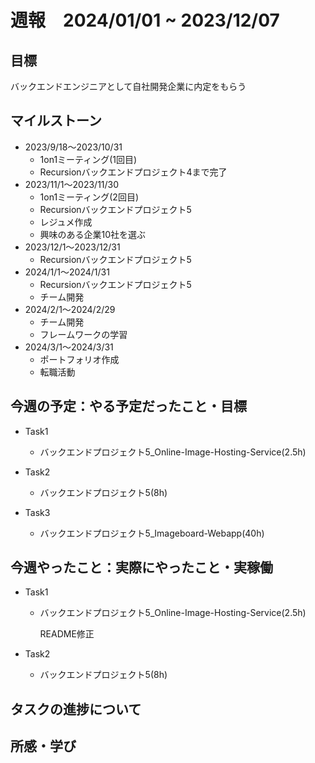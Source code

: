 # 週報　2024/01/01 ~ 2023/12/07

## 目標
バックエンドエンジニアとして自社開発企業に内定をもらう

## マイルストーン
- 2023/9/18〜2023/10/31
    - 1on1ミーティング(1回目)
    - Recursionバックエンドプロジェクト4まで完了
- 2023/11/1〜2023/11/30
    - 1on1ミーティング(2回目)
    - Recursionバックエンドプロジェクト5
    - レジュメ作成
    - 興味のある企業10社を選ぶ
- 2023/12/1〜2023/12/31
    - Recursionバックエンドプロジェクト5
- 2024/1/1〜2024/1/31
    - Recursionバックエンドプロジェクト5
    - チーム開発
- 2024/2/1〜2024/2/29
    - チーム開発
    - フレームワークの学習
- 2024/3/1〜2024/3/31
    - ポートフォリオ作成
    - 転職活動

## 今週の予定：やる予定だったこと・目標
- Task1
    - バックエンドプロジェクト5_Online-Image-Hosting-Service(2.5h)

- Task2
    - バックエンドプロジェクト5(8h)

- Task3
    - バックエンドプロジェクト5_Imageboard-Webapp(40h)

## 今週やったこと：実際にやったこと・実稼働
- Task1
    - バックエンドプロジェクト5_Online-Image-Hosting-Service(2.5h)

        README修正

- Task2
    - バックエンドプロジェクト5(8h)

## タスクの進捗について

## 所感・学び
